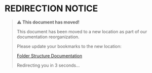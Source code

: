 # REDIRECTION NOTICE

> **⚠️ This document has moved!**
> 
> This document has been moved to a new location as part of our documentation reorganization.
> 
> Please update your bookmarks to the new location: 
> 
> [Folder Structure Documentation](/docs/reference/FolderStructure.md)
>
> Redirecting you in 3 seconds...
>
> <meta http-equiv="refresh" content="3;url=../docs/reference/FolderStructure.md">
